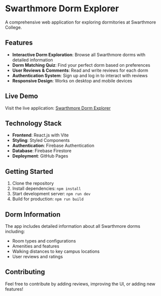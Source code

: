 # Swarthmore Dorm Explorer

A comprehensive web application for exploring dormitories at Swarthmore College.

## Features

- **Interactive Dorm Exploration**: Browse all Swarthmore dorms with detailed information
- **Dorm Matching Quiz**: Find your perfect dorm based on preferences
- **User Reviews & Comments**: Read and write reviews for each dorm
- **Authentication System**: Sign up and log in to interact with reviews
- **Responsive Design**: Works on desktop and mobile devices

## Live Demo

Visit the live application: [Swarthmore Dorm Explorer](https://raniaabohatab.github.io/Swarthmore-dorm-explorer)

## Technology Stack

- **Frontend**: React.js with Vite
- **Styling**: Styled Components
- **Authentication**: Firebase Authentication
- **Database**: Firebase Firestore
- **Deployment**: GitHub Pages

## Getting Started

1. Clone the repository
2. Install dependencies: `npm install`
3. Start development server: `npm run dev`
4. Build for production: `npm run build`

## Dorm Information

The app includes detailed information about all Swarthmore dorms including:
- Room types and configurations
- Amenities and features
- Walking distances to key campus locations
- User reviews and ratings

## Contributing

Feel free to contribute by adding reviews, improving the UI, or adding new features!
